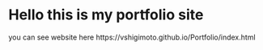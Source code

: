 <h1>Hello this is my portfolio site</h1>
<p>you can see website here https://vshigimoto.github.io/Portfolio/index.html </p>
